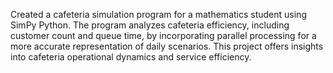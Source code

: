 Created a cafeteria simulation program for a mathematics student using SimPy Python. The program analyzes cafeteria efficiency, including customer count and queue time, by incorporating parallel processing for a more accurate representation of daily scenarios. This project offers insights into cafeteria operational dynamics and service efficiency.
